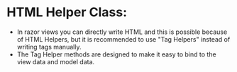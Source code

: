 # HTML Helper Class: 

- In razor views you can directly write HTML and this is possible because of HTML Helpers, but it is recommended to use "Tag Helpers" instead of writing tags manually. 
- The Tag Helper methods are designed to make it easy to bind to the view data and model data. 
